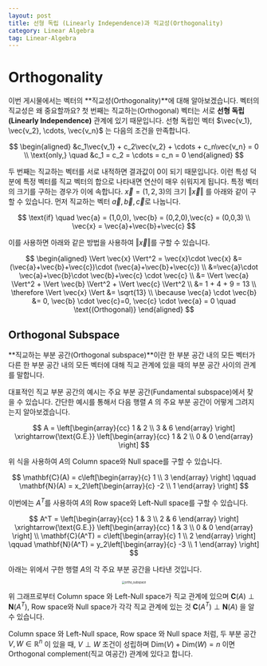 ```yaml
---
layout: post
title: 선형 독립 (Linearly Independence)과 직교성(Orthogonality)
category: Linear Algebra
tag: Linear-Algebra
---
```




# Orthogonality

이번 게시물에서는 벡터의 **직교성(Orthogonality)**에 대해 알아보겠습니다. 벡터의 직교성은 왜 중요할까요? 첫 번째는 직교하는(Orthogonal) 벡터는 서로 **선형 독립(Linearly Independence)** 관계에 있기 때문입니다. 선형 독립인 벡터 $\vec{v_1}, \vec{v_2}, \cdots, \vec{v_n}$ 는 다음의 조건을 만족합니다.


$$
\begin{aligned}
&c_1\vec{v_1} + c_2\vec{v_2} + \cdots + c_n\vec{v_n} = 0 \\
\text{only,} \quad &c_1 = c_2 = \cdots = c_n = 0
\end{aligned}
$$


두 번째는 직교하는 벡터를 서로 내적하면 결과값이 $0$이 되기 때문입니다. 이런 특성 덕분에 특정 벡터를 직교 벡터의 합으로 나타내면 연산이 매우 쉬워지게 됩니다. 특정 벡터의 크기를 구하는 경우가 이에 속합니다. $\vec{x} = (1,2,3)$의 크기 $\Vert \vec{x} \Vert$ 를 아래와 같이 구할 수 있습니다. 먼저 직교하는 벡터 $\vec{a},\vec{b},\vec{c}$로 나눕니다.


$$
\text{if} \quad \vec{a} = (1,0,0), \vec{b} = (0,2,0),\vec{c} = (0,0,3) \\
\vec{x} = \vec{a}+\vec{b}+\vec{c}
$$


이를 사용하면 아래와 같은 방법을 사용하여 $\Vert \vec{x} \Vert$를 구할 수 있습니다.


$$
\begin{aligned}
\Vert \vec{x} \Vert^2 = \vec{x}\cdot \vec{x} &= (\vec{a}+\vec{b}+\vec{c})\cdot (\vec{a}+\vec{b}+\vec{c}) \\ 
&=\vec{a}\cdot \vec{a}+\vec{b}\cdot \vec{b}+\vec{c} \cdot \vec{c} \\
&= \Vert \vec{a} \Vert^2 + \Vert \vec{b} \Vert^2 + \Vert \vec{c} \Vert^2 \\
&= 1 + 4 + 9 = 13 \\
\therefore \Vert \vec{x} \Vert &= \sqrt{13} \\
\because \vec{a} \cdot \vec{b} &= 0, \vec{b} \cdot \vec{c}=0, \vec{c} \cdot \vec{a} = 0 \quad \text{(Orthogonal)}
\end{aligned}
$$


## Orthogonal Subspace

**직교하는 부분 공간(Orthogonal subspace)**이란 한 부분 공간 내의 모든 벡터가 다른 한 부분 공간 내의 모든 벡터에 대해 직교 관계에 있을 때의 부분 공간 사이의 관계를 말합니다.

대표적인 직교 부분 공간의 예시는 주요 부분 공간(Fundamental subspace)에서 찾을 수 있습니다. 간단한 예시를 통해서 다음 행렬 $A$ 의 주요 부분 공간이 어떻게 그려지는지 알아보겠습니다.


$$
A = \left[\begin{array}{cc} 1 & 2 \\ 3 & 6 \end{array} \right] \xrightarrow{\text{G.E.}} \left[\begin{array}{cc} 1 & 2 \\ 0 & 0 \end{array} \right]
$$


위 식을 사용하여 $A$의 Column space와 Null space를 구할 수 있습니다.


$$
\mathbf{C}(A) = c\left[\begin{array}{c} 1 \\ 3 \end{array} \right] \qquad \mathbf{N}(A) = x_2\left[\begin{array}{c} -2 \\ 1 \end{array} \right]
$$


이번에는 $A^T$를 사용하여 $A$의 Row space와 Left-Null space를 구할 수 있습니다.


$$
A^T = \left[\begin{array}{cc} 1 & 3 \\ 2 & 6 \end{array} \right] \xrightarrow{\text{G.E.}} \left[\begin{array}{cc} 1 & 3 \\ 0 & 0 \end{array} \right] \\
\mathbf{C}(A^T) = c\left[\begin{array}{c} 1 \\ 2 \end{array} \right] \qquad \mathbf{N}(A^T) = y_2\left[\begin{array}{c} -3 \\ 1 \end{array} \right]
$$


아래는 위에서 구한 행렬 $A$의 각 주요 부분 공간을 나타낸 것입니다. 

<p align="center"><img src="https://user-images.githubusercontent.com/45377884/92763326-5e5a2500-f3ce-11ea-8b75-06ee6c407bd7.png" alt="ortho_subspace" style="zoom:40%;" /></p>

위 그래프로부터 Column space 와 Left-Null space가 직교 관계에 있으며 $\mathbf{C}(A) \perp \mathbf{N}(A^T)$, Row space와 Null space가 각각 직교 관계에 있는 것 $\mathbf{C}(A^T) \perp \mathbf{N}(A)$ 을 알 수 있습니다.

Column space 와 Left-Null space, Row space 와 Null space 처럼, 두 부분 공간 $V,W \in \mathbb{R}^n$ 이 있을 때, $V \perp W$ 조건이 성립하며 $\text{Dim}(V) + \text{Dim}(W) = n$ 이면 Orthogonal complement(직교 여공간) 관계에 있다고 합니다.